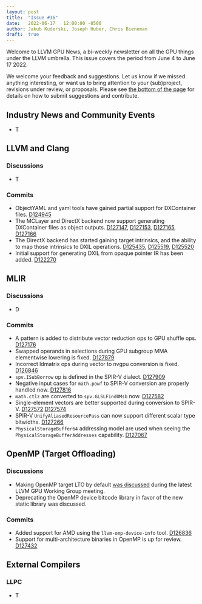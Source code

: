 ```yaml
---
layout: post
title:  "Issue #36"
date:   2022-06-17   12:00:00 -0500
author: Jakub Kuderski, Joseph Huber, Chris Bieneman
draft:  true
---
```


Welcome to LLVM GPU News, a bi-weekly newsletter on all the GPU things under the LLVM umbrella.
This issue covers the period from June 4 to June 17 2022.

We welcome your feedback and suggestions. Let us know if we missed anything interesting, or want us to bring attention to your (sub)project, revisions under review, or proposals. Please see [the bottom of the page](https://llvm-gpu-news.github.io/about/) for details on how to submit suggestions and contribute.


## Industry News and Community Events
* T


##  LLVM and Clang

### Discussions

* T

### Commits

* ObjectYAML and yaml tools have gained partial support for DXContainer files. [D124945](https://reviews.llvm.org/D124945)
* The MCLayer and DirectX backend now support generating DXContainer files as object outputs. [D127147](https://reviews.llvm.org/D127147), [D127153](https://reviews.llvm.org/D127153), [D127165](https://reviews.llvm.org/D127165), [D127166](https://reviews.llvm.org/D127166)
* The DirectX backend has started gaining target intrinsics, and the ability to map those intrinsics to DXIL operations. [D125435](https://reviews.llvm.org/D125435), [D125519](https://reviews.llvm.org/D125519), [D125520](https://reviews.llvm.org/D125520)
* Initial support for generating DXIL from opaque pointer IR has been added. [D122270](https://reviews.llvm.org/D122270)


## MLIR

### Discussions

* D

### Commits

* A pattern is added to distribute vector reduction ops to GPU shuffle ops. [D127176](https://reviews.llvm.org/D127176)
* Swapped operands in selections during GPU subgroup MMA elementwise lowering is fixed. [D127879](https://reviews.llvm.org/D127879)
* Incorrect ldmatrix ops during vector to nvgpu conversion is fixed. [D126846](https://reviews.llvm.org/D126846)
* `spv.ISubBorrow` op is defined in the SPIR-V dialect. [D127909](https://reviews.llvm.org/D127909)
* Negative input cases for `math.powf` to SPIR-V conversion are properly handled now. [D127816](https://reviews.llvm.org/D127816)
* `math.ctlz` are converted to `spv.GLSLFindUMsb` now. [D127582](https://reviews.llvm.org/D127582)
* Single-element vectors are better supported during conversion to SPIR-V. [D127572](https://reviews.llvm.org/D127572) [D127574](https://reviews.llvm.org/D127574)
* SPIR-V `UnifyAliasedResourcePass` can now support different scalar type bitwidths. [D127266](https://reviews.llvm.org/D127266)
* `PhysicalStorageBuffer64` addressing model are used when seeing the `PhysicalStorageBufferAddresses` capability. [D127067](https://reviews.llvm.org/D127067)


## OpenMP (Target Offloading)

### Discussions

* Making OpenMP target LTO by default [was discussed](https://docs.google.com/document/d/1m_oSe1HwtWdQ2JUmMRTAVHbUS7Dv4MRsqptiYcgK6iI/edit#heading=h.ergg566os635) during the latest LLVM GPU Working Group meeting.
* Deprecating the OpenMP device bitcode library in favor of the new static library was discussed.

### Commits

* Added support for AMD using the `llvm-omp-device-info` tool. [D126836](https://reviews.llvm.org/D126836)
* Support for multi-architecture binaries in OpenMP is up for review. [D127432](https://reviews.llvm.org/D127432)

## External Compilers

### LLPC

* T
